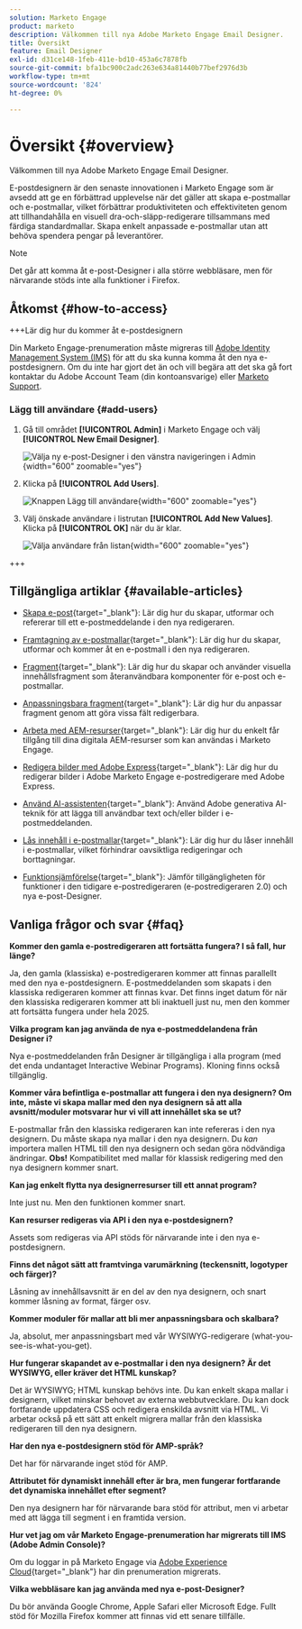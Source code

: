 ```yaml
---
solution: Marketo Engage
product: marketo
description: Välkommen till nya Adobe Marketo Engage Email Designer.
title: Översikt
feature: Email Designer
exl-id: d31ce148-1feb-411e-bd10-453a6c7878fb
source-git-commit: bfa1bc900c2adc263e634a81440b77bef2976d3b
workflow-type: tm+mt
source-wordcount: '824'
ht-degree: 0%

---
```


# Översikt {#overview}

Välkommen till nya Adobe Marketo Engage Email Designer.

E-postdesignern är den senaste innovationen i Marketo Engage som är avsedd att ge en förbättrad upplevelse när det gäller att skapa e-postmallar och e-postmallar, vilket förbättrar produktiviteten och effektiviteten genom att tillhandahålla en visuell dra-och-släpp-redigerare tillsammans med färdiga standardmallar. Skapa enkelt anpassade e-postmallar utan att behöva spendera pengar på leverantörer.

>[!NOTE]
>
>Det går att komma åt e-post-Designer i alla större webbläsare, men för närvarande stöds inte alla funktioner i Firefox.

## Åtkomst {#how-to-access}

+++Lär dig hur du kommer åt e-postdesignern

Din Marketo Engage-prenumeration måste migreras till [Adobe Identity Management System (IMS)](https://experienceleague.adobe.com/sv/docs/marketo/using/product-docs/administration/marketo-with-adobe-identity/adobe-identity-management-overview) för att du ska kunna komma åt den nya e-postdesignern. Om du inte har gjort det än och vill begära att det ska gå fort kontaktar du Adobe Account Team (din kontoansvarige) eller [Marketo Support](https://nation.marketo.com/t5/support/ct-p/Support).

### Lägg till användare {#add-users}

1. Gå till området **[!UICONTROL Admin]** i Marketo Engage och välj **[!UICONTROL New Email Designer]**.

   ![Välja ny e-post-Designer i den vänstra navigeringen i Admin](assets/overview-1.png){width="600" zoomable="yes"}

1. Klicka på **[!UICONTROL Add Users]**.

   ![Knappen Lägg till användare](assets/overview-2.png){width="600" zoomable="yes"}

1. Välj önskade användare i listrutan **[!UICONTROL Add New Values]**. Klicka på **[!UICONTROL OK]** när du är klar.

   ![Välja användare från listan](assets/overview-3.png){width="600" zoomable="yes"}

+++

## Tillgängliga artiklar {#available-articles}

* [Skapa e-post](/help/marketo/product-docs/email-marketing/email-designer/email-authoring.md){target="_blank"}: Lär dig hur du skapar, utformar och refererar till ett e-postmeddelande i den nya redigeraren.

* [Framtagning av e-postmallar](/help/marketo/product-docs/email-marketing/email-designer/email-template-authoring.md){target="_blank"}: Lär dig hur du skapar, utformar och kommer åt en e-postmall i den nya redigeraren.

* [Fragment](/help/marketo/product-docs/email-marketing/email-designer/fragments.md){target="_blank"}: Lär dig hur du skapar och använder visuella innehållsfragment som återanvändbara komponenter för e-post och e-postmallar.

* [Anpassningsbara fragment](/help/marketo/product-docs/email-marketing/email-designer/customizable-fragments.md){target="_blank"}: Lär dig hur du anpassar fragment genom att göra vissa fält redigerbara.

* [Arbeta med AEM-resurser](/help/marketo/product-docs/email-marketing/email-designer/aem-assets.md){target="_blank"}: Lär dig hur du enkelt får tillgång till dina digitala AEM-resurser som kan användas i Marketo Engage.

* [Redigera bilder med Adobe Express](/help/marketo/product-docs/email-marketing/email-designer/edit-images-adobe-express.md){target="_blank"}: Lär dig hur du redigerar bilder i Adobe Marketo Engage e-postredigerare med Adobe Express.

* [Använd AI-assistenten](/help/marketo/product-docs/email-marketing/email-designer/ai-assistant.md){target="_blank"}: Använd Adobe generativa AI-teknik för att lägga till användbar text och/eller bilder i e-postmeddelanden.

* [Lås innehåll i e-postmallar](/help/marketo/product-docs/email-marketing/email-designer/content-locking.md){target="_blank"}: Lär dig hur du låser innehåll i e-postmallar, vilket förhindrar oavsiktliga redigeringar och borttagningar.

* [Funktionsjämförelse](/help/marketo/product-docs/email-marketing/email-designer/feature-comparison.md){target="_blank"}: Jämför tillgängligheten för funktioner i den tidigare e-postredigeraren (e-postredigeraren 2.0) och nya e-post-Designer.

## Vanliga frågor och svar {#faq}

**Kommer den gamla e-postredigeraren att fortsätta fungera? I så fall, hur länge?**

Ja, den gamla (klassiska) e-postredigeraren kommer att finnas parallellt med den nya e-postdesignern. E-postmeddelanden som skapats i den klassiska redigeraren kommer att finnas kvar. Det finns inget datum för när den klassiska redigeraren kommer att bli inaktuell just nu, men den kommer att fortsätta fungera under hela 2025.

**Vilka program kan jag använda de nya e-postmeddelandena från Designer i?**

Nya e-postmeddelanden från Designer är tillgängliga i alla program (med det enda undantaget Interactive Webinar Programs). Kloning finns också tillgänglig.

**Kommer våra befintliga e-postmallar att fungera i den nya designern? Om inte, måste vi skapa mallar med den nya designern så att alla avsnitt/moduler motsvarar hur vi vill att innehållet ska se ut?**

E-postmallar från den klassiska redigeraren kan inte refereras i den nya designern. Du måste skapa nya mallar i den nya designern. Du _kan_ importera mallen HTML till den nya designern och sedan göra nödvändiga ändringar. **Obs!** Kompatibilitet med mallar för klassisk redigering med den nya designern kommer snart.

**Kan jag enkelt flytta nya designerresurser till ett annat program?**

Inte just nu. Men den funktionen kommer snart.

**Kan resurser redigeras via API i den nya e-postdesignern?**

Assets som redigeras via API stöds för närvarande inte i den nya e-postdesignern.

**Finns det något sätt att framtvinga varumärkning (teckensnitt, logotyper och färger)?**

Låsning av innehållsavsnitt är en del av den nya designern, och snart kommer låsning av format, färger osv.

**Kommer moduler för mallar att bli mer anpassningsbara och skalbara?**

Ja, absolut, mer anpassningsbart med vår WYSIWYG-redigerare (what-you-see-is-what-you-get).

**Hur fungerar skapandet av e-postmallar i den nya designern? Är det WYSIWYG, eller kräver det HTML kunskap?**

Det är WYSIWYG; HTML kunskap behövs inte. Du kan enkelt skapa mallar i designern, vilket minskar behovet av externa webbutvecklare. Du kan dock fortfarande uppdatera CSS och redigera enskilda avsnitt via HTML. Vi arbetar också på ett sätt att enkelt migrera mallar från den klassiska redigeraren till den nya designern.

**Har den nya e-postdesignern stöd för AMP-språk?**

Det har för närvarande inget stöd för AMP.

**Attributet för dynamiskt innehåll efter är bra, men fungerar fortfarande det dynamiska innehållet efter segment?**

Den nya designern har för närvarande bara stöd för attribut, men vi arbetar med att lägga till segment i en framtida version.

**Hur vet jag om vår Marketo Engage-prenumeration har migrerats till IMS (Adobe Admin Console)?**

Om du loggar in på Marketo Engage via [Adobe Experience Cloud](https://experiencecloud.adobe.com/){target="_blank"} har din prenumeration migrerats.

**Vilka webbläsare kan jag använda med nya e-post-Designer?**

Du bör använda Google Chrome, Apple Safari eller Microsoft Edge. Fullt stöd för Mozilla Firefox kommer att finnas vid ett senare tillfälle.
